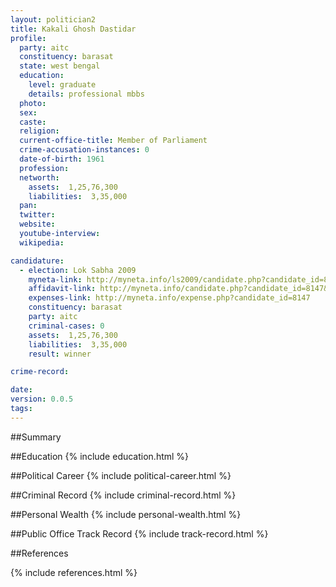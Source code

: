 ```yaml
---
layout: politician2
title: Kakali Ghosh Dastidar
profile: 
  party: aitc
  constituency: barasat
  state: west bengal
  education: 
    level: graduate
    details: professional mbbs
  photo: 
  sex: 
  caste: 
  religion: 
  current-office-title: Member of Parliament
  crime-accusation-instances: 0
  date-of-birth: 1961
  profession: 
  networth: 
    assets:  1,25,76,300
    liabilities:  3,35,000
  pan: 
  twitter: 
  website: 
  youtube-interview: 
  wikipedia: 

candidature: 
  - election: Lok Sabha 2009
    myneta-link: http://myneta.info/ls2009/candidate.php?candidate_id=8147
    affidavit-link: http://myneta.info/candidate.php?candidate_id=8147&scan=original
    expenses-link: http://myneta.info/expense.php?candidate_id=8147
    constituency: barasat 
    party: aitc
    criminal-cases: 0
    assets:  1,25,76,300
    liabilities:  3,35,000
    result: winner 

crime-record: 

date: 
version: 0.0.5
tags: 
---
```

##Summary


##Education
{% include education.html %}


##Political Career
{% include political-career.html %}


##Criminal Record
{% include criminal-record.html %}


##Personal Wealth
{% include personal-wealth.html %}


##Public Office Track Record
{% include track-record.html %}


##References


{% include references.html %}
